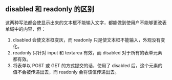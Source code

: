 ## disabled 和 readonly 的区别

这两种写法都会使显示出来的文本框不能输入文字，都能做到使用户不能够更改表单域中的内容，但：

1. disabled 会使文本框变灰，而 readonly 只是使文本框不能输入，外观没有变化。
2. readonly 只针对 input 和 textarea 有效，而 disabled 对于所有的表单元素都有效。
3. 将表单以 POST 或 GET 的方式提交的话，使用了 disabled 后，这个元素的值不会被传递出去，而 readonly 会将该值传递出去。